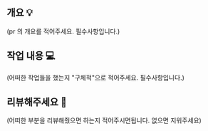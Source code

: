## 개요 💡
(pr 의 개요를 적어주세요. 필수사항입니다.)

## 작업 내용 💻
(어떠한 작업들을 했는지 "구체적"으로 적어주세요. 필수사항입니다.)


## 리뷰해주세요 🙏
(어떠한 부분을 리뷰해줬으면 하는지 적어주시면됩니다. 없으면 지워주세요)

